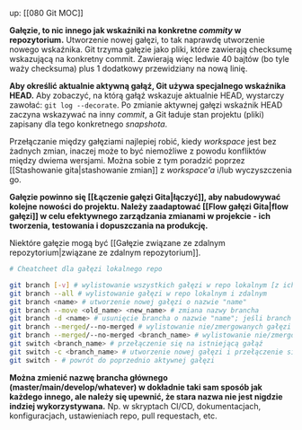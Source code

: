 up: [[080 Git MOC]]

**Gałęzie, to nic innego jak wskaźniki na konkretne _commity_ w repozytorium.** Utworzenie nowej gałęzi, to tak naprawdę utworzenie nowego wskaźnika. Git trzyma gałęzie jako pliki, które zawierają checksumę wskazującą na konkretny commit. Zawierają więc ledwie 40 bajtów (bo tyle waży checksuma) plus 1 dodatkowy przewidziany na nową linię.

**Aby określić aktualnie aktywną gałąź, Git używa specjalnego wskaźnika HEAD.** Aby zobaczyć, na którą gałąź wskazuje aktualnie HEAD, wystarczy zawołać: `git log --decorate`. Po zmianie aktywnej gałęzi wskaźnik HEAD zaczyna wskazywać na inny _commit_, a Git ładuje stan projektu (pliki) zapisany dla tego konkretnego _snapshota_.

Przełączanie między gałęziami najlepiej robić, kiedy *workspace* jest bez żadnych zmian, inaczej może to być niemożliwe z powodu konfliktów między dwiema wersjami. Można sobie z tym poradzić poprzez [[Stashowanie gita|stashowanie zmian]] z _workspace'a_ i/lub wyczyszczenia go.

**Gałęzie powinno się [[Łączenie gałęzi Gita|łączyć]], aby nabudowywać kolejne nowości do projektu. Należy zaadaptować [[Flow gałęzi Gita|flow gałęzi]] w celu efektywnego zarządzania zmianami w projekcie - ich tworzenia, testowania i dopuszczania na produkcję.**

Niektóre gałęzie mogą być [[Gałęzie związane ze zdalnym repozytorium|związane ze zdalnym repozytorium]]. 

```bash
# Cheatcheet dla gałęzi lokalnego repo

git branch [-v] # wylistowanie wszystkich gałęzi w repo lokalnym [z ich ostatnimi commitami] (aktualnie aktywna będzie oznaczona *)
git branch --all # wylistowanie gałęzi w repo lokalnym i zdalnym
git branch <name> # utworzenie nowej gałęzi o nazwie "name"
git branch --move <old_name> <new_name> # zmiana nazwy brancha
git branch -d <name> # usunięcie brancha o nazwie "name"; jeśli branch jest nigdzie niezmergowany, trzeba użyć -D
git branch --merged/--no-merged # wylistowanie nie/zmergowanych gałęzi w stosunku do aktualnie aktywnej
git branch --merged/--no-merged <branch_name> # wylistowanie nie/zmergowanych gałęzi w stosunku do gałęzi "branch_name"
git switch <branch_name> # przełączenie się na istniejącą gałąź
git switch -c <branch_name> # utworzenie nowej gałęzi i przełączenie się na nią
git switch - # powrót do poprzednio aktywnej gałęzi
```

**Można zmienić nazwę brancha głównego (master/main/develop/whatever) w dokładnie taki sam sposób jak każdego innego, ale należy się upewnić, że stara nazwa nie jest nigdzie indziej wykorzystywana.** Np. w skryptach CI/CD, dokumentacjach, konfiguracjach, ustawieniach repo, pull requestach, etc.










